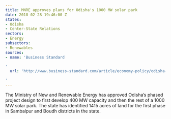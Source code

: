 ```yaml
---
title: MNRE approves plans for Odisha's 1000 MW solar park
date: 2018-02-28 19:46:00 Z
states:
- Odisha
- Center-State Relations
sectors:
- Energy
subsectors:
- Renewables
sources:
- name: 'Business Standard

'
  url: 'http://www.business-standard.com/article/economy-policy/odisha-govt-identifies-1415-acres-of-suitable-land-for-400-mw-solar-park-118022400324_1.html

'
---
```


The Ministry of New and Renewable Energy has approved Odisha’s phased project design to first develop 400 MW capacity and then the rest of a 1000 MW solar park. The state has identified 1415 acres of land for the first phase in Sambalpur and Boudh districts in the state. 
